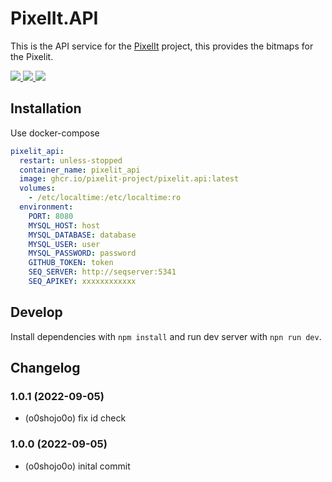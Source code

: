 # PixelIt.API

This is the API service for the [PixelIt](https://github.com/pixelit-project/PixelIt) project, this provides the bitmaps for the Pixelit.

<a href="https://t.me/pixelitdisplay">
    <img src="https://img.shields.io/endpoint?label=Telegram&style=for-the-badge&url=https%3A%2F%2Frunkit.io%2Fdamiankrawczyk%2Ftelegram-badge%2Fbranches%2Fmaster%3Furl%3Dhttps%3A%2F%2Ft.me%2Fpixelitdisplay"/>
</a> 
<a href="https://github.com/pixelit-project/PixelIt/discussions">
    <img src="https://img.shields.io/github/discussions/pixelit-project/PixelIt?&logo=github&label=GitHub%20Discussions&style=for-the-badge"/>
</a> 
<a href="https://discord.gg/JHE9P9zczW">
    <img src="https://img.shields.io/discord/558849582377861122?logo=discord&label=Discrod&style=for-the-badge"/>
</a>

## Installation

Use docker-compose

```yml
pixelit_api:
  restart: unless-stopped
  container_name: pixelit_api
  image: ghcr.io/pixelit-project/pixelit.api:latest
  volumes:
    - /etc/localtime:/etc/localtime:ro
  environment:
    PORT: 8080
    MYSQL_HOST: host
    MYSQL_DATABASE: database
    MYSQL_USER: user
    MYSQL_PASSWORD: password
    GITHUB_TOKEN: token
    SEQ_SERVER: http://seqserver:5341
    SEQ_APIKEY: xxxxxxxxxxxx
```

## Develop

Install dependencies with `npm install` and run dev server with `npn run dev`.

## Changelog

### 1.0.1 (2022-09-05)

- (o0shojo0o) fix id check

### 1.0.0 (2022-09-05)

- (o0shojo0o) inital commit
